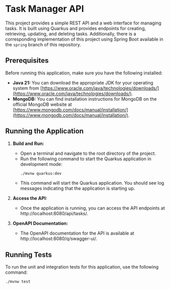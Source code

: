 # Task Manager API

This project provides a simple REST API and a web interface for managing tasks. It is built using Quarkus and provides endpoints for creating, retrieving, updating, and deleting tasks. Additionally, there is a corresponding implementation of this project using Spring Boot available in the `spring` branch of this repository.

## Prerequisites

Before running this application, make sure you have the following installed:

- **Java 21:** You can download the appropriate JDK for your operating system from [https://www.oracle.com/java/technologies/downloads/](https://www.oracle.com/java/technologies/downloads/).
- **MongoDB:** You can find installation instructions for MongoDB on the official MongoDB website at [https://www.mongodb.com/docs/manual/installation/](https://www.mongodb.com/docs/manual/installation/).

## Running the Application

1. **Build and Run:**

   - Open a terminal and navigate to the root directory of the project.
   - Run the following command to start the Quarkus application in development mode:
     ```bash
     ./mvnw quarkus:dev
     ```
   - This command will start the Quarkus application. You should see log messages indicating that the application is starting up.

2. **Access the API:**

   - Once the application is running, you can access the API endpoints at http://localhost:8080/api/tasks/.

3. **OpenAPI Documentation:**
   - The OpenAPI documentation for the API is available at http://localhost:8080/q/swagger-ui/.

## Running Tests

To run the unit and integration tests for this application, use the following command:

```bash
./mvnw test
```
